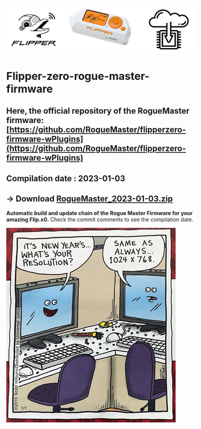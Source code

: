 ![header](https://github.com/m1ch3al/flipper-zero-rogue-master-firmware/blob/main/images/logo_main.png?raw=true)
# Flipper-zero-rogue-master-firmware

## Here, the official repository of the RogueMaster firmware: [https://github.com/RogueMaster/flipperzero-firmware-wPlugins](https://github.com/RogueMaster/flipperzero-firmware-wPlugins)

## Compilation date : 2023-01-03 
## -> Download [RogueMaster_2023-01-03.zip](https://github.com/m1ch3al/flipper-zero-rogue-master-firmware/raw/main/RogueMaster_2023-01-03.zip)

**Automatic build and update chain of the Rogue Master Firmware for your amazing Flip.x0.**
Check the commit comments to see the compilation date.

![header](https://github.com/m1ch3al/flipper-zero-rogue-master-firmware/blob/main/images/happy_new_year.jpg?raw=true)
